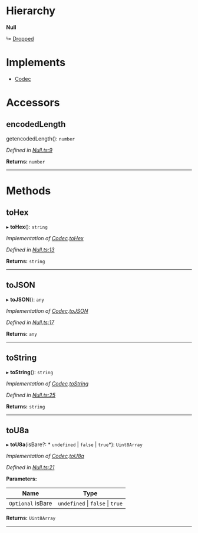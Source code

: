 

# Hierarchy

**Null**

↳  [Dropped](_extrinsicstatus_.dropped.md)

# Implements

* [Codec](../interfaces/_types_.codec.md)

# Accessors

<a id="encodedlength"></a>

##  encodedLength

getencodedLength(): `number`

*Defined in [Null.ts:9](https://github.com/polkadot-js/api/blob/93d83b1/packages/types/src/Null.ts#L9)*

**Returns:** `number`

___

# Methods

<a id="tohex"></a>

##  toHex

▸ **toHex**(): `string`

*Implementation of [Codec](../interfaces/_types_.codec.md).[toHex](../interfaces/_types_.codec.md#tohex)*

*Defined in [Null.ts:13](https://github.com/polkadot-js/api/blob/93d83b1/packages/types/src/Null.ts#L13)*

**Returns:** `string`

___
<a id="tojson"></a>

##  toJSON

▸ **toJSON**(): `any`

*Implementation of [Codec](../interfaces/_types_.codec.md).[toJSON](../interfaces/_types_.codec.md#tojson)*

*Defined in [Null.ts:17](https://github.com/polkadot-js/api/blob/93d83b1/packages/types/src/Null.ts#L17)*

**Returns:** `any`

___
<a id="tostring"></a>

##  toString

▸ **toString**(): `string`

*Implementation of [Codec](../interfaces/_types_.codec.md).[toString](../interfaces/_types_.codec.md#tostring)*

*Defined in [Null.ts:25](https://github.com/polkadot-js/api/blob/93d83b1/packages/types/src/Null.ts#L25)*

**Returns:** `string`

___
<a id="tou8a"></a>

##  toU8a

▸ **toU8a**(isBare?: * `undefined` &#124; `false` &#124; `true`*): `Uint8Array`

*Implementation of [Codec](../interfaces/_types_.codec.md).[toU8a](../interfaces/_types_.codec.md#tou8a)*

*Defined in [Null.ts:21](https://github.com/polkadot-js/api/blob/93d83b1/packages/types/src/Null.ts#L21)*

**Parameters:**

| Name | Type |
| ------ | ------ |
| `Optional` isBare |  `undefined` &#124; `false` &#124; `true`|

**Returns:** `Uint8Array`

___

